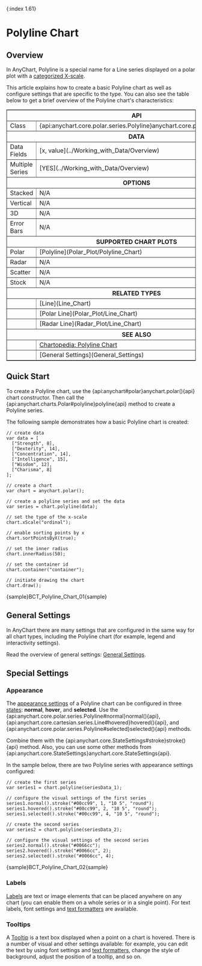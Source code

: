 {:index 1.61}
# Polyline Chart

## Overview

In AnyChart, Polyline is a special name for a Line series displayed on a polar plot with a [categorized X-scale](Polar_Plot/Overview#scales).

This article explains how to create a basic Polyline chart as well as configure settings that are specific to the type. You can also see the table below to get a brief overview of the Polyline chart's characteristics:

<table border="1" class="seriesTABLE">
<tr><th colspan=2>API</th></tr>
<tr><td>Class</td><td>{api:anychart.core.polar.series.Polyline}anychart.core.polar.series.Polyline{api}</td></tr>
<tr><th colspan=2>DATA</th></tr>
<tr><td>Data Fields</td><td>[x, value](../Working_with_Data/Overview)</td></tr>
<tr><td>Multiple Series</td><td>[YES](../Working_with_Data/Overview)</td></tr>
<tr><th colspan=2>OPTIONS</th></tr>
<tr><td>Stacked</td><td>N/A</td></tr>
<tr><td>Vertical</td><td>N/A</td></tr>
<tr><td>3D</td><td>N/A</td></tr>
<tr><td>Error Bars</td><td>N/A</td></tr>
<tr><th colspan=2>SUPPORTED CHART PLOTS</th></tr>
<tr><td>Polar</td><td>[Polyline](Polar_Plot/Polyline_Chart)</td></tr>
<tr><td>Radar</td><td>N/A</td></tr>
<tr><td>Scatter</td><td>N/A</td></tr>
<tr><td>Stock</td><td>N/A</td></tr>
<tr><th colspan=2>RELATED TYPES</th></tr>
<tr><td></td><td>[Line](Line_Chart)</td></tr>
<tr><td></td><td>[Polar Line](Polar_Plot/Line_Chart)</td></tr>
<tr><td></td><td>[Radar Line](Radar_Plot/Line_Chart)</td></tr>
<tr><th colspan=2>SEE ALSO</th></tr>
<tr><td></td><td><a href="https://www.anychart.com/chartopedia/chart-types/polyline-chart/" target="_blank">Chartopedia: Polyline Chart</a></td></tr>
<tr><td></td><td>[General Settings](General_Settings)</td></tr>
</table>

## Quick Start

To create a Polyline chart, use the {api:anychart#polar}anychart.polar(){api} chart constructor. Then call the {api:anychart.charts.Polar#polyline}polyline{api} method to create a Polyline series.

The following sample demonstrates how a basic Polyline chart is created:

```
// create data
var data = [
  ["Strength", 8],
  ["Dexterity", 14],
  ["Concentration", 14],
  ["Intelligence", 15],
  ["Wisdom", 12],
  ["Charisma", 8]
];

// create a chart
var chart = anychart.polar();

// create a polyline series and set the data
var series = chart.polyline(data);
    
// set the type of the x-scale
chart.xScale("ordinal");

// enable sorting points by x
chart.sortPointsByX(true);

// set the inner radius
chart.innerRadius(50);

// set the container id
chart.container("container");

// initiate drawing the chart
chart.draw();
```

{sample}BCT\_Polyline\_Chart\_01{sample}

## General Settings

In AnyChart there are many settings that are configured in the same way for all chart types, including the Polyline chart (for example, legend and interactivity settings).

Read the overview of general settings: [General Settings](General_Settings).

## Special Settings

### Appearance

The [appearance settings](../Appearance_Settings) of a Polyline chart can be configured in three [states](../Common_Settings/Interactivity/States): **normal**, **hover**, and **selected**. Use the {api:anychart.core.polar.series.Polyline#normal}normal(){api}, {api:anychart.core.cartesian.series.Line#hovered}hovered(){api}, and {api:anychart.core.polar.series.Polyline#selected}selected(){api} methods.

Combine them with the {api:anychart.core.StateSettings#stroke}stroke(){api} method. Also, you can use some other methods from {api:anychart.core.StateSettings}anychart.core.StateSettings{api}.

In the sample below, there are two Polyline series with appearance settings configured:

```
// create the first series
var series1 = chart.polyline(seriesData_1);

// configure the visual settings of the first series
series1.normal().stroke("#00cc99", 1, "10 5", "round");
series1.hovered().stroke("#00cc99", 2, "10 5", "round");
series1.selected().stroke("#00cc99", 4, "10 5", "round");

// create the second series
var series2 = chart.polyline(seriesData_2);

// configure the visual settings of the second series
series2.normal().stroke("#0066cc");
series2.hovered().stroke("#0066cc", 2);
series2.selected().stroke("#0066cc", 4);
```

{sample}BCT\_Polyline\_Chart\_02{sample}

### Labels

[Labels](../Common_Settings/Labels) are text or image elements that can be placed anywhere on any chart (you can enable them on a whole series or in a single point). For text labels, font settings and [text formatters](../Common_Settings/Text_Formatters) are available.

### Tooltips

A [Tooltip](../Common_Settings/Tooltip) is a text box displayed when a point on a chart is hovered. There is a number of visual and other settings available: for example, you can edit the text by using font settings and [text formatters](../Common_Settings/Text_Formatters), change the style of background, adjust the position of a tooltip, and so on.